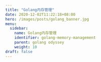 ```yaml
---
title: "Golang内存管理"
date: 2020-12-02T11:22:18+08:00
hero: /images/posts/golang_banner.jpg
menu:
  sidebar:
    name: Golang内存管理
    identifier: golang-memory-management
    parent: golang odyssey
    weight: 10
draft: false
---
```


## 